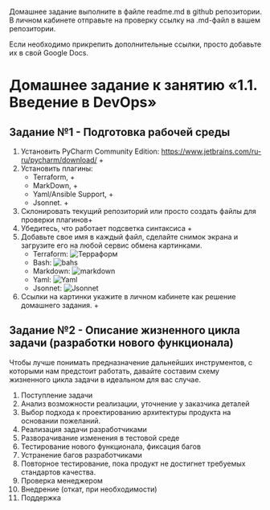 
Домашнее задание выполните в файле readme.md в github репозитории. В личном кабинете отправьте на проверку ссылку на .md-файл в вашем репозитории.


Если необходимо прикрепить дополнительные ссылки, просто добавьте их в свой Google Docs.

# Домашнее задание к занятию «1.1. Введение в DevOps»

## Задание №1 - Подготовка рабочей среды

1. Установить PyCharm Community Edition: https://www.jetbrains.com/ru-ru/pycharm/download/ +
2. Установить плагины:
    - Terraform, +
    - MarkDown, +
    - Yaml/Ansible Support, +
    - Jsonnet. +
3. Склонировать текущий репозиторий или просто создать файлы для проверки плагинов+
4. Убедитесь, что работает подсветка синтаксиса +
5. Добавьте свое имя в каждый файл, сделайте снимок экрана и загрузите его на любой сервис обмена картинками.   
    - Terraform: ![Терраформ](https://user-images.githubusercontent.com/91043924/134353930-ea7dd7c4-8de7-4307-8092-1baa1413d6fc.png)
    - Bash: ![bahs](https://user-images.githubusercontent.com/91043924/134354450-37886755-e1b9-4850-85ec-fa7981514092.png)
    - Markdown: ![markdown](https://user-images.githubusercontent.com/91043924/134354648-ba63cb2c-e816-4439-a3c8-ad2c25c6ae30.png)
    - Yaml: ![Yaml](https://user-images.githubusercontent.com/91043924/134354768-bec209ac-06a2-4188-b50c-fb700e087ec3.png)
    - Jsonnet: ![Jsonnet](https://user-images.githubusercontent.com/91043924/134354860-bea3d3ad-93f8-41ba-9711-bb28ca0462ff.png)
6. Ссылки на картинки укажите в личном кабинете как решение домашнего задания. +

## Задание №2 - Описание жизненного цикла задачи (разработки нового функционала)

Чтобы лучше понимать предназначение дальнейших инструментов, с которыми нам предстоит работать, давайте 
составим схему жизненного цикла задачи в идеальном для вас случае.

1. Поступление задачи
2. Анализ возможности реализации, уточнение у заказчика деталей
3. Выбор подхода к проектированию архитектуры продукта на основании пожеланий.
4. Реализация задачи разработчиками
5. Разворачивание изменения в тестовой среде
6. Тестирование нового функционала, фиксация багов
7. Устранение багов разработчиками
8. Повторное тестирование, пока продукт не достигнет требуемых стандартов качества.
9. Проверка менеджером
7. Внедрение (откат, при необходимости)
8. Поддержка
